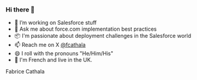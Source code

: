 ### Hi there 👋

- 🔭 I’m working on Salesforce stuff
- 💬 Ask me about force.com implementation best practices
- 📦 I'm passionate about deployment challenges in the Salesforce world
- 📫 Reach me on X [@fcathala](https://x.com/fcathala)
- 😄 I roll with the pronouns "He/Him/His"
- 🍷 I'm French and live in the UK.

Fabrice Cathala
